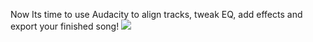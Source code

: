 Now Its time to use Audacity to align tracks, tweak EQ, add effects and export your finished song!
![](Images/Selection_013.png)
